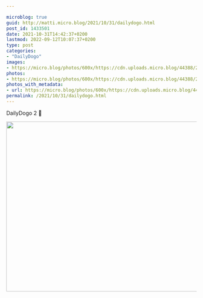 ```yaml
---

microblog: true
guid: http://matti.micro.blog/2021/10/31/dailydogo.html
post_id: 1433501
date: 2021-10-31T14:42:37+0200
lastmod: 2022-09-12T10:07:37+0200
type: post
categories:
- "DailyDogo"
images:
- https://micro.blog/photos/600x/https://cdn.uploads.micro.blog/44388/2021/e4d043a14e.jpg
photos:
- https://micro.blog/photos/600x/https://cdn.uploads.micro.blog/44388/2021/e4d043a14e.jpg
photos_with_metadata:
- url: https://micro.blog/photos/600x/https://cdn.uploads.micro.blog/44388/2021/e4d043a14e.jpg
permalink: /2021/10/31/dailydogo.html
---
```

DailyDogo 2 🐶

<img src="/media/uploads/2021/e4d043a14e.jpg" width="600" height="450" alt="" />
